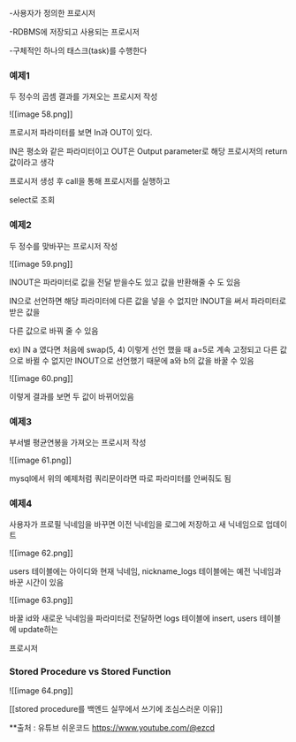   

-사용자가 정의한 프로시저

-RDBMS에 저장되고 사용되는 프로시저

-구체적인 하나의 태스크(task)를 수행한다

  

### 예제1

두 정수의 곱셈 결과를 가져오는 프로시저 작성

  

![[image 58.png]]

프로시저 파라미터를 보면 In과 OUT이 있다.

IN은 평소와 같은 파라미터이고 OUT은 Output parameter로 해당 프로시저의 return 값이라고 생각

  

프로시저 생성 후 call을 통해 프로시저를 실행하고

select로 조회

  

### 예제2

두 정수를 맞바꾸는 프로시저 작성

  

![[image 59.png]]

INOUT은 파라미터로 값을 전달 받을수도 있고 값을 반환해줄 수 도 있음

IN으로 선언하면 해당 파라미터에 다른 값을 넣을 수 없지만 INOUT을 써서 파라미터로 받은 값을

다른 값으로 바꿔 줄 수 있음

ex) IN a 였다면 처음에 swap(5, 4) 이렇게 선언 했을 때 a=5로 계속 고정되고 다른 값으로 바뀔 수 없지만 INOUT으로 선언했기 때문에 a와 b의 값을 바꿀 수 있음

  

![[image 60.png]]

이렇게 결과를 보면 두 값이 바뀌어있음

  

### 예제3

부서별 평균연봉을 가져오는 프로시저 작성

  

![[image 61.png]]

mysql에서 위의 예제처럼 쿼리문이라면 따로 파라미터를 안써줘도 됨

  

### 예제4

사용자가 프로필 닉네임을 바꾸면 이전 닉네임을 로그에 저장하고 새 닉네임으로 업데이트

  

![[image 62.png]]

users 테이블에는 아이디와 현재 닉네임, nickname_logs 테이블에는 예전 닉네임과 바꾼 시간이 있음

  

![[image 63.png]]

바꿀 id와 새로운 닉네임을 파라미터로 전달하면 logs 테이블에 insert, users 테이블에 update하는

프로시저

  

  

### Stored Procedure vs Stored Function

  

![[image 64.png]]

  

  

[[stored procedure를 백엔드 실무에서 쓰기에 조심스러운 이유]]



**출처 : 유튜브 쉬운코드 https://www.youtube.com/@ezcd